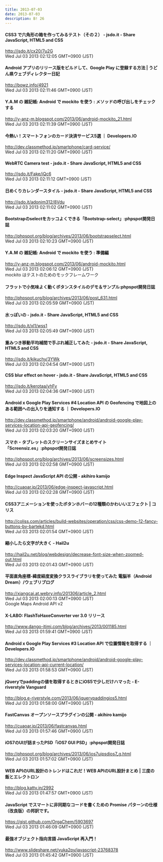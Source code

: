 ```yaml
---
title: 2013-07-03
date: 2013-07-03
description: B! 26
---
```


#### CSS3 で六角形の箱を作ってみるテスト（その２） - jsdo.it - Share JavaScript, HTML5 and CSS
http://jsdo.it/cx20/7u2G<br>
Wed Jul 03 2013 02:12:05 GMT+0900 (JST)<br>


#### Android アプリのリリース版をビルドして、Google Play に登録する方法 | うどん県ウェブディレクター日記
http://bowz.info/4921<br>
Wed Jul 03 2013 02:11:46 GMT+0900 (JST)<br>


#### Y.A.M の 雑記帳: Android で mockito を使う : メソッドの呼び出しをチェックする
http://y-anz-m.blogspot.com/2013/06/android-mockito_21.html<br>
Wed Jul 03 2013 02:11:39 GMT+0900 (JST)<br>


#### 今熱い！スマートフォンのカード決済サービス5選 ｜ Developers.IO
http://dev.classmethod.jp/smartphone/card-service/<br>
Wed Jul 03 2013 02:11:20 GMT+0900 (JST)<br>


#### WebRTC Camera test - jsdo.it - Share JavaScript, HTML5 and CSS
http://jsdo.it/Fake/iQc6<br>
Wed Jul 03 2013 02:11:12 GMT+0900 (JST)<br>


#### 日めくりカレンダースタイル - jsdo.it - Share JavaScript, HTML5 and CSS
http://jsdo.it/adonim312/8Vdu<br>
Wed Jul 03 2013 02:11:02 GMT+0900 (JST)<br>


#### Bootstrapのselectをカッコよくできる「Bootstrap-select」:phpspot開発日誌
http://phpspot.org/blog/archives/2013/06/bootstrapselect.html<br>
Wed Jul 03 2013 02:10:23 GMT+0900 (JST)<br>


#### Y.A.M の 雑記帳: Android で mockito を使う : 準備編
http://y-anz-m.blogspot.com/2013/06/android-mockito.html<br>
Wed Jul 03 2013 02:06:12 GMT+0900 (JST)<br>
mockito はテストのためのモックフレームワーク


#### フラットで小気味よく動くボタンスタイルのデモ＆サンプル:phpspot開発日誌
http://phpspot.org/blog/archives/2013/06/post_631.html<br>
Wed Jul 03 2013 02:05:59 GMT+0900 (JST)<br>


#### 水っぽいの - jsdo.it - Share JavaScript, HTML5 and CSS
http://jsdo.it/xl1/wss1<br>
Wed Jul 03 2013 02:05:49 GMT+0900 (JST)<br>


#### 重みつき移動平均補間で手ぶれ補正してみた - jsdo.it - Share JavaScript, HTML5 and CSS
http://jsdo.it/kikuchy/3YWk<br>
Wed Jul 03 2013 02:04:54 GMT+0900 (JST)<br>


#### CSS blur effect on hover - jsdo.it - Share JavaScript, HTML5 and CSS
http://jsdo.it/kerotaa/vhFv<br>
Wed Jul 03 2013 02:04:36 GMT+0900 (JST)<br>


#### Android x Google Play Services #4 Location API の Geofencing で地図上のある範囲への出入りを通知する ｜ Developers.IO
http://dev.classmethod.jp/smartphone/android/android-google-play-services-location-api-geofencing/<br>
Wed Jul 03 2013 02:03:20 GMT+0900 (JST)<br>


#### スマホ・タブレットのスクリーンサイズまとめサイト「Screensiz.es」:phpspot開発日誌
http://phpspot.org/blog/archives/2013/06/screensizes.html<br>
Wed Jul 03 2013 02:02:58 GMT+0900 (JST)<br>


#### Edge Inspect JavaScript API の公開 - akihiro kamijo
http://cuaoar.jp/2013/06/edge-inspect-javascript.html<br>
Wed Jul 03 2013 02:02:28 GMT+0900 (JST)<br>


####   CSS3アニメーションを使ったボタンホバーの12種類のかわいいエフェクト | コリス
http://coliss.com/articles/build-websites/operation/css/css-demo-12-fancy-buttons-by-bartekd.html<br>
Wed Jul 03 2013 02:01:54 GMT+0900 (JST)<br>


#### 縮小したら文字が大きく - Hail2u
http://hail2u.net/blog/webdesign/decrease-font-size-when-zoomed-out.html<br>
Wed Jul 03 2013 02:01:43 GMT+0900 (JST)<br>


#### 平面直角座標-緯度経度変換クラスライブラリを使ってみた 電脳羊（Android Dream）/ウェブリブログ
http://xiangcai.at.webry.info/201306/article_2.html<br>
Wed Jul 03 2013 02:00:13 GMT+0900 (JST)<br>
Google Maps Android API v2


#### X-LABO: FlashToHaxeConverter ver 3.0 リリース
http://www.dango-itimi.com/blog/archives/2013/001185.html<br>
Wed Jul 03 2013 01:59:41 GMT+0900 (JST)<br>


#### Android x Google Play Services #3 Location API で位置情報を取得する ｜ Developers.IO
http://dev.classmethod.jp/smartphone/android/android-google-play-services-location-api-current-location/<br>
Wed Jul 03 2013 01:58:53 GMT+0900 (JST)<br>


#### jQueryでpaddingの値を取得するときにiOS5で少しだけハマった - E-riverstyle Vanguard
http://blog.e-riverstyle.com/2013/06/jquerypaddingios5.html<br>
Wed Jul 03 2013 01:58:00 GMT+0900 (JST)<br>


#### FastCanvas オープンソースプラグインの公開 - akihiro kamijo
http://cuaoar.jp/2013/06/fastcanvas.html<br>
Wed Jul 03 2013 01:57:46 GMT+0900 (JST)<br>


#### iOS7のUIが詰まったPSD「iOS7 GUI PSD」:phpspot開発日誌
http://phpspot.org/blog/archives/2013/06/ios7uipsdios7_g.html<br>
Wed Jul 03 2013 01:57:02 GMT+0900 (JST)<br>


#### WEB APIのURL設計のトレンドはこれだ！WEB APIのURL設計まとめ | 三度の飯とエレクトロン
http://blog.katty.in/2992<br>
Wed Jul 03 2013 01:47:57 GMT+0900 (JST)<br>


#### JavaScript でスマートに非同期なコードを書くための Promise パターンの仕様（改良版）の邦訳です。
https://gist.github.com/OrgaChem/5903697<br>
Wed Jul 03 2013 01:46:09 GMT+0900 (JST)<br>


#### 最強オブジェクト指向言語 JavaScript 再入門！
http://www.slideshare.net/yuka2py/javascript-23768378<br>
Wed Jul 03 2013 01:45:42 GMT+0900 (JST)<br>


